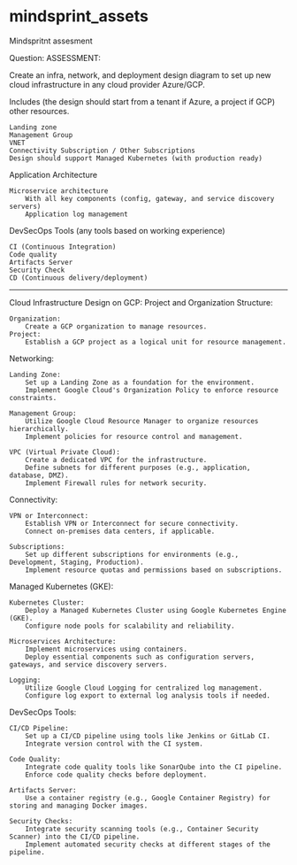 # mindsprint_assets
Mindspritnt assesment

Question: 
ASSESSMENT:

Create an infra, network, and deployment design diagram to set up new cloud infrastructure in any cloud provider Azure/GCP.

 

Includes (the design should start from a tenant if Azure, a project if GCP) other resources.

    Landing zone
    Management Group
    VNET
    Connectivity Subscription / Other Subscriptions
    Design should support Managed Kubernetes (with production ready)

 

Application Architecture

    Microservice architecture
        With all key components (config, gateway, and service discovery servers)
        Application log management

 

DevSecOps Tools (any tools based on working experience)

    CI (Continuous Integration)
    Code quality
    Artifacts Server
    Security Check
    CD (Continuous delivery/deployment)

------------------------------------------------------------------------------------
Cloud Infrastructure Design on GCP:
Project and Organization Structure:

    Organization:
        Create a GCP organization to manage resources.
    Project:
        Establish a GCP project as a logical unit for resource management.

Networking:

    Landing Zone:
        Set up a Landing Zone as a foundation for the environment.
        Implement Google Cloud's Organization Policy to enforce resource constraints.

    Management Group:
        Utilize Google Cloud Resource Manager to organize resources hierarchically.
        Implement policies for resource control and management.

    VPC (Virtual Private Cloud):
        Create a dedicated VPC for the infrastructure.
        Define subnets for different purposes (e.g., application, database, DMZ).
        Implement Firewall rules for network security.

Connectivity:

    VPN or Interconnect:
        Establish VPN or Interconnect for secure connectivity.
        Connect on-premises data centers, if applicable.

    Subscriptions:
        Set up different subscriptions for environments (e.g., Development, Staging, Production).
        Implement resource quotas and permissions based on subscriptions.

Managed Kubernetes (GKE):

    Kubernetes Cluster:
        Deploy a Managed Kubernetes Cluster using Google Kubernetes Engine (GKE).
        Configure node pools for scalability and reliability.

    Microservices Architecture:
        Implement microservices using containers.
        Deploy essential components such as configuration servers, gateways, and service discovery servers.

    Logging:
        Utilize Google Cloud Logging for centralized log management.
        Configure log export to external log analysis tools if needed.

DevSecOps Tools:

    CI/CD Pipeline:
        Set up a CI/CD pipeline using tools like Jenkins or GitLab CI.
        Integrate version control with the CI system.

    Code Quality:
        Integrate code quality tools like SonarQube into the CI pipeline.
        Enforce code quality checks before deployment.

    Artifacts Server:
        Use a container registry (e.g., Google Container Registry) for storing and managing Docker images.

    Security Checks:
        Integrate security scanning tools (e.g., Container Security Scanner) into the CI/CD pipeline.
        Implement automated security checks at different stages of the pipeline.
